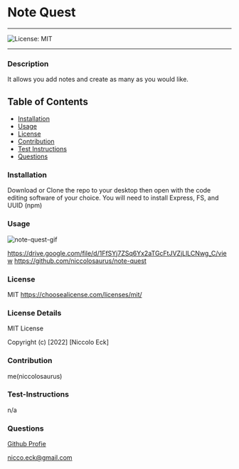   # Note Quest

  ----
  ![License: MIT](https://img.shields.io/badge/License-MIT-yellow.svg)

  ----

### Description
It allows you add notes and create as many as you would like.

## Table of Contents
- [Installation](#installation)
- [Usage](#usage)
- [License](#license)
- [Contribution](#contribution)
- [Test Instructions](#test-instructions)
- [Questions](#questions)



### Installation
Download or Clone the repo to your desktop then open with the code editing software of your choice.  You will need to install Express, FS, and UUID (npm)

### Usage
![note-quest-gif](./public/assets/note-quest.gif)

https://drive.google.com/file/d/1FfSYj7ZSq6Yx2aTGcFtJVZjLlLCNwg_C/view
https://github.com/niccolosaurus/note-quest

### License
MIT
https://choosealicense.com/licenses/mit/

### License Details

MIT License

Copyright (c) [2022] [Niccolo Eck]

### Contribution
me(niccolosaurus)

### Test-Instructions
n/a

### Questions
[Github Profie](https://github.com/niccolosaurus)

nicco.eck@gmail.com



